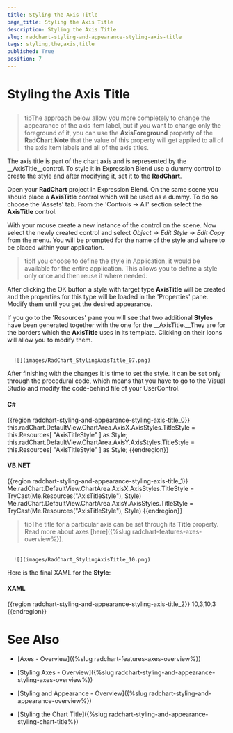 ```yaml
---
title: Styling the Axis Title
page_title: Styling the Axis Title
description: Styling the Axis Title
slug: radchart-styling-and-appearance-styling-axis-title
tags: styling,the,axis,title
published: True
position: 7
---
```


# Styling the Axis Title



## 

>tipThe approach below allow you more completely to change the appearance of the axis item label, but if you want to change only the foreground of it, you can use the __AxisForeground__ property of the __RadChart__.__Note__ that the value of this property will get applied to all of the axis item labels and all of the axis titles.

The axis title is part of the chart axis and is represented by the __AxisTitle__control. To style it in Expression Blend use a dummy control to create the style and after modifying it, set it to the __RadChart__.

Open your __RadChart__ project in Expression Blend. On the same scene you should place a __AxisTitle__ control which will be used as a dummy. To do so choose the 'Assets' tab. From the 'Controls -> All' section select the __AxisTitle__ control.

With your mouse create a new instance of the control on the scene. Now select the newly created control and select *Object -> Edit Style -> Edit Copy* from the menu. You will be prompted for the name of the style and where to be placed within your application.

>tipIf you choose to define the style in Application, it would be available for the entire application. This allows you to define a style only once and then reuse it where needed.

After clicking the OK button a style with target type __AxisTitle__ will be created and the properties for this type will be loaded in the 'Properties' pane. Modify them until you get the desired appearance.

If you go to the 'Resources' pane you will see that two additional __Styles__ have been generated together with the one for the __AxisTitle.__They are for the borders which the __AxisTitle__ uses in its template. Clicking on their icons will allow you to modify them.




         
      ![](images/RadChart_StylingAxisTitle_07.png)

After finishing with the changes it is time to set the style. It can be set only through the procedural code, which means that you have to go to the Visual Studio and modify the code-behind file of your UserControl.

#### __C#__

{{region radchart-styling-and-appearance-styling-axis-title_0}}
	this.radChart.DefaultView.ChartArea.AxisX.AxisStyles.TitleStyle = this.Resources[ "AxisTitleStyle" ] as Style;
	this.radChart.DefaultView.ChartArea.AxisY.AxisStyles.TitleStyle = this.Resources[ "AxisTitleStyle" ] as Style;
	{{endregion}}



#### __VB.NET__

{{region radchart-styling-and-appearance-styling-axis-title_1}}
	Me.radChart.DefaultView.ChartArea.AxisX.AxisStyles.TitleStyle = TryCast(Me.Resources("AxisTitleStyle"), Style)
	Me.radChart.DefaultView.ChartArea.AxisY.AxisStyles.TitleStyle = TryCast(Me.Resources("AxisTitleStyle"), Style)
	{{endregion}}



>tipThe title for a particular axis can be set through its __Title__ property. Read more about axes [here]({%slug radchart-features-axes-overview%}).




         
      ![](images/RadChart_StylingAxisTitle_10.png)

Here is the final XAML for the __Style__:

#### __XAML__

{{region radchart-styling-and-appearance-styling-axis-title_2}}
	<Thickness x:Key="AxisTitleMargin">10,3,10,3</Thickness>
	<Style x:Key="AxisTitleBorderStyle"
	       TargetType="Border">
	    <Setter Property="Margin"
	            Value="0,5,0,0" />
	    <Setter Property="CornerRadius"
	            Value="2" />
	    <Setter Property="BorderBrush">
	        <Setter.Value>
	            <LinearGradientBrush EndPoint="0.5,1"
	                                 StartPoint="0.5,0">
	                <GradientStop Color="Transparent"
	                              Offset="0.3" />
	                <GradientStop Color="Orange"
	                              Offset="0.7" />
	            </LinearGradientBrush>
	        </Setter.Value>
	    </Setter>
	    <Setter Property="BorderThickness"
	            Value="2,0,2,2" />
	</Style>
	<Style x:Key="AxisTitleInnerBorderStyle"
	       TargetType="Border">
	    <Setter Property="CornerRadius"
	            Value="1" />
	</Style>
	<Style x:Key="AxisTitleStyle"
	       TargetType="telerikCharting:AxisTitle">
	    <Setter Property="HorizontalAlignment"
	            Value="Center" />
	    <Setter Property="VerticalAlignment"
	            Value="Center" />
	    <Setter Property="Margin"
	            Value="{StaticResource AxisTitleMargin}" />
	    <Setter Property="BorderStyle"
	            Value="{StaticResource AxisTitleBorderStyle}" />
	    <Setter Property="InnerBorderStyle"
	            Value="{StaticResource AxisTitleInnerBorderStyle}" />
	    <Setter Property="Template">
	        <Setter.Value>
	            <ControlTemplate TargetType="telerikCharting:AxisTitle">
	                <Border Style="{TemplateBinding BorderStyle}">
	                    <Border Style="{TemplateBinding InnerBorderStyle}">
	                        <ContentControl Margin="{TemplateBinding Margin}"
	                                        FontFamily="{TemplateBinding FontFamily}"
	                                        FontSize="{TemplateBinding FontSize}"
	                                        Foreground="{TemplateBinding Foreground}"
	                                        Content="{TemplateBinding Content}" />
	                    </Border>
	                </Border>
	            </ControlTemplate>
	        </Setter.Value>
	    </Setter>
	    <Setter Property="Foreground"
	            Value="Orange" />
	</Style>
	{{endregion}}



# See Also

 * [Axes - Overview]({%slug radchart-features-axes-overview%})

 * [Styling Axes - Overview]({%slug radchart-styling-and-appearance-styling-axes-overview%})

 * [Styling and Appearance - Overview]({%slug radchart-styling-and-appearance-overview%})

 * [Styling the Chart Title]({%slug radchart-styling-and-appearance-styling-chart-title%})
